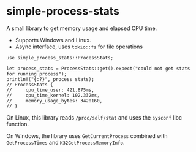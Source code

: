 # simple-process-stats

A small library to get memory usage and elapsed CPU time.

* Supports Windows and Linux.
* Async interface, uses `tokio::fs` for file operations

```
use simple_process_stats::ProcessStats;

let process_stats = ProcessStats::get().expect("could not get stats for running process");
println!("{:?}", process_stats);
// ProcessStats {
//     cpu_time_user: 421.875ms,
//     cpu_time_kernel: 102.332ms,
//     memory_usage_bytes: 3420160,
// }
```

On Linux, this library reads `/proc/self/stat` and uses the `sysconf` libc function.

On Windows, the library uses `GetCurrentProcess` combined with `GetProcessTimes` and `K32GetProcessMemoryInfo`.
